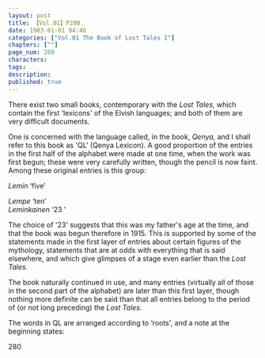 ```yaml
---
layout: post
title: 【Vol.01】P280.
date: 1983-01-01 04:40
categories: ["Vol.01 The Book of Lost Tales I"]
chapters: [""]
page_num: 280
characters: 
tags: 
description: 
published: true
---
```


<p style="text-indent: 0;">
There exist two small books, contemporary with the <I>Lost Tales, </I>which contain the first ‘lexicons' of the Elvish languages; and both of them are very difficult documents.
</p>

One is concerned with the language called, in the book, <I>Qenya, </I>and I shall refer to this book as 'QL' (Qenya Lexicon). A good proportion of the entries in the first half of the alphabet were made at one time, when the work was first begun; these were very carefully written, though the pencil is now faint. Among these original entries is this group:

<I>Lemin </I>‘five’

<I>Lempe </I>‘ten’<BR><I>Leminkainen </I>‘23 ’

The choice of '23' suggests that this was my father's age at the time, and that the book was begun therefore in 1915. This is supported by some of the statements made in the first layer of entries about certain figures of the mythology, statements that are at odds with everything that is said elsewhere, and which give glimpses of a stage even earlier than the <I>Lost Tales.</I>

The book naturally continued in use, and many entries (virtually all of those in the second part of the alphabet) are later than this first layer, though nothing more definite can be said than that all entries belong to the period of (or not long preceding) the <I>Lost Tales.</I>

The words in QL are arranged according to ‘roots', and a note at the beginning states:

280

